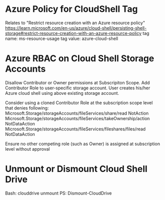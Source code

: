 # Azure Policy for CloudShell Tag

Relates to  "Restrict resource creation with an Azure resource policy"
https://learn.microsoft.com/en-us/azure/cloud-shell/persisting-shell-storage#restrict-resource-creation-with-an-azure-resource-policy
tag name:  ms-resource-usage
tag value: azure-cloud-shell



#
# Azure RBAC on Cloud Shell Storage Accounts
Disallow Contributor or Owner permissions at Subscripiton Scope.
Add Contributor Role to user-specific storage account.
User creates his/her Azure cloud shell using above existing storage account.

Consider using a cloned Contributor Role at the subscription scope level that denies following:
  Microsoft.Storage/storageAccounts/fileServices/share/read                 NotAction
  Microsoft.Storage/storageAccounts/fileServices/takeOwnership/action       NotDataAction
  Microsoft.Storage/storageAccounts/fileServices/fileshares/files/read      NotDataAction

Ensure no other competing role (such as Owner) is assigned at subscription level without approval


#
# Unmount or Dismount Cloud Shell Drive
Bash:  clouddrive unmount
PS:   Dismount-CloudDrive




